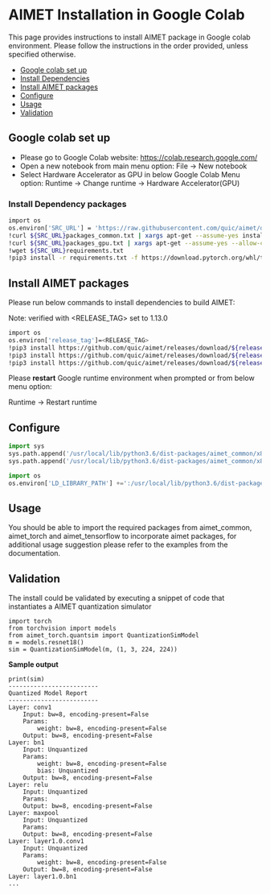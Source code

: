 # AIMET Installation in Google Colab
This page provides instructions to install AIMET package in Google colab environment. Please follow the instructions in the order provided, unless specified otherwise. 

- [Google colab set up](#google-colab-set-up)
- [Install Dependencies](#Install-Dependency-packages)
- [Install AIMET packages](#Install-AIMET-packages)
- [Configure](#Configure)
- [Usage](#Usage)
- [Validation](#Validation)

## Google colab set up

- Please go to Google Colab website: https://colab.research.google.com/
- Open a new notebook from main menu option: File -> New notebook
- Select Hardware Accelerator as GPU in below Google Colab Menu option:
  Runtime -> Change runtime -> Hardware Accelerator(GPU)

### Install Dependency packages
```bash
import os
os.environ['SRC_URL'] = 'https://raw.githubusercontent.com/quic/aimet/develop/packaging/'
!curl ${SRC_URL}packages_common.txt | xargs apt-get --assume-yes install
!curl ${SRC_URL}packages_gpu.txt | xargs apt-get --assume-yes --allow-change-held-packages install 
!wget ${SRC_URL}requirements.txt
!pip3 install -r requirements.txt -f https://download.pytorch.org/whl/torch_stable.html
```

## Install AIMET packages
Please run below commands to install dependencies to build AIMET:

Note: verified with <RELEASE_TAG> set to 1.13.0
```bash
import os
os.environ['release_tag']=<RELEASE_TAG>
!pip3 install https://github.com/quic/aimet/releases/download/${release_tag}/AimetCommon-${release_tag}-py3-none-any.whl 
!pip3 install https://github.com/quic/aimet/releases/download/${release_tag}/AimetTorch-${release_tag}-py3-none-any.whl
!pip3 install https://github.com/quic/aimet/releases/download/${release_tag}/AimetTensorflow-${release_tag}-py3-none-any.whl
```


Please **restart** Google runtime environment when prompted or from below menu option:

Runtime -> Restart runtime


## Configure

```python
import sys
sys.path.append('/usr/local/lib/python3.6/dist-packages/aimet_common/x86_64-linux-gnu')
sys.path.append('/usr/local/lib/python3.6/dist-packages/aimet_common/x86_64-linux-gnu/aimet_tensor_quantizer-0.0.0-py3.6-linux-x86_64.egg/')

import os
os.environ['LD_LIBRARY_PATH'] +=':/usr/local/lib/python3.6/dist-packages/aimet_common/x86_64-linux-gnu'
```

## Usage
You should be able to import the required packages from aimet_common, aimet_torch and aimet_tensorflow to incorporate aimet packages, for additional usage suggestion please refer to the examples from the documentation.


## Validation
The install could be validated by executing a snippet of code that instantiates a AIMET quantization simulator
```
import torch
from torchvision import models
from aimet_torch.quantsim import QuantizationSimModel
m = models.resnet18()
sim = QuantizationSimModel(m, (1, 3, 224, 224))
```
**Sample output**
```
print(sim)
-------------------------
Quantized Model Report
-------------------------
Layer: conv1
    Input: bw=8, encoding-present=False
    Params:
        weight: bw=8, encoding-present=False
    Output: bw=8, encoding-present=False
Layer: bn1
    Input: Unquantized
    Params:
        weight: bw=8, encoding-present=False
        bias: Unquantized
    Output: bw=8, encoding-present=False
Layer: relu
    Input: Unquantized
    Params:
    Output: bw=8, encoding-present=False
Layer: maxpool
    Input: Unquantized
    Params:
    Output: bw=8, encoding-present=False
Layer: layer1.0.conv1
    Input: Unquantized
    Params:
        weight: bw=8, encoding-present=False
    Output: bw=8, encoding-present=False
Layer: layer1.0.bn1
...
```